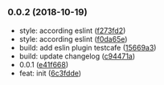 ## <small>0.0.2 (2018-10-19)</small>

* style: according eslint ([f273fd2](https://github.com/scrum/input-is-empty/commit/f273fd2))
* style: according eslint ([f0da65e](https://github.com/scrum/input-is-empty/commit/f0da65e))
* build: add eslin plugin testcafe ([15669a3](https://github.com/scrum/input-is-empty/commit/15669a3))
* build: update changelog ([c94471a](https://github.com/scrum/input-is-empty/commit/c94471a))
* 0.0.1 ([e41f668](https://github.com/scrum/input-is-empty/commit/e41f668))
* feat: init ([6c3fdde](https://github.com/scrum/input-is-empty/commit/6c3fdde))



